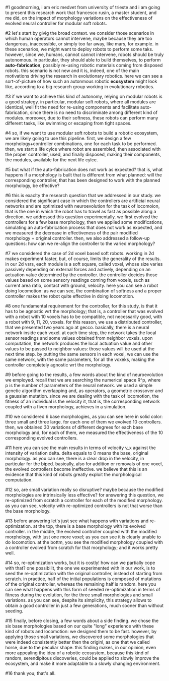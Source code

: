 #1
goodmorning, i am eric medvet from university of trieste and i am going to present this research work that francesco rusin, a master student, and me did, on the impact of morphology variations on the effectiveness of evolved neural controller for modular soft robots.

#2
let's start by givig the broad context.
we consider those scenarios in which human operators cannot intervene, maybe because they are too dangerous, inaccessible, or simply too far away, like mars, for example.
in these scenarios, we might want to deploy robots to perform some taks.
however, since we, humans, cannot cannot intervene, robots should be truly autonomous.
in particular, they should able to build themselves, to perform **auto-fabrication**, possibly re-using robotic materials coming from disposed robots.
this scenario is not new and it is, indeed, one of the main motivations driving the research in evolutionary robotics.
here we can see a sort-of-picture of how such an autonmous robotic **ecosystem** might look like, according to a big research group working in evolutionary robotics.

#3
if we want to achieve this kind of autonomy, relying on modular robots is a good strategy.
in particular, modular soft robots, where all modules are identical, well fit the need for re-using components and facilitate auto-fabrication, since there is no need to discriminate among different kind of modules.
moreover, due to their softness, these robots can perform many different tasks, like swimming or escaping from tight spaces.

#4
so, if we want to use modular soft robots to build a robotic ecosystem, we are likely going to use this pipeline.
first, we design a few morphology+controller combinations, one for each task to be performed.
then, we start a life cylce where robot are assembled, then associated with the proper controller, used, and finally disposed, making their components, the modules, available for the next life cylce.

#5
but what if the auto-fabrication does not work as expected?
that is, what happens if a morphology is built that is different from what planned: will the corresponding controller, that has been designed to work with the planned morphology, be effective?

#6
this is exaclty the research question that we addressed in our study.
we considered the significant case in which the controllers are artificial neural networks and are optimized with neuroevolution for the task of locomoion, that is the one in which the robot has to travel as fast as possible along a direction.
we addressed this question experimentally.
we first evolved the controllers for a few base morphology, then we applied some modifications, simulating an auto-fabrication process that does not work as expected, and we measured the decrease in effectiveness of the pair modified morphology + original controller.
then, we also addressed a follow-up questions: how can we re-align the controller to the varied morphology?

#7
we considered the case of 2d voxel based soft robots.
working in 2d makes experiment faster, but, of course, limits the generality of the results.
in our 2d vsrs, each module is a soft square, called voxel, whose size varies passively depending on external forces and actively, depending on an actuation value determined by the controller.
the controller decides those values based on some sensory readings coming from voxels, such as current area ratio, contact with ground, velocity.
here you can see a robot doing locomotion: as we can see, the combination of softness and a proper controller makes the robot quite effective in doing locomotion.

#8
one fundamental requirement for the controller, for this study, is that it has to be agnostic wrt the morphology; that is, a controller that was evolved with a robot with 10 voxels has to be compatible, not necessarily good, with a robot with 9, 11, 20, voxels.
for this reason, we use a distributed controller, that we presented two years ago at gecco.
basically, there is a neural network inside each voxel.
at each time step, the network takes the local sensor readings and some values obtained from neighbor voxels.
upon computation, the network produces the local actuation value and other values to be passed to neighbor values: those values will be used at the next time step.
by putting the same sensors in each voxel, we can use the same network, with the same parameters, for all the voxeks, making the controller completely agnostic wrt the morphology.

#9
before going to the results, a few words about the kind of neuroevolution we employed.
recall that we are searching the numerical space R^p, where p is the number of parameters of the neural network.
we used a simple genetic algorithm overlapping and, as operators, a geometric crossover and a gaussian mutation. 
since we are dealing with the task of locomotion, the fitness of an individual is the velocity it, that is, the corresponding network coupled with a fiven morphology, achieves in a simulation.

#10
we considered 6 base morphologies, as you can see here in solid color: three small and three large.
for each one of them we evolved 10 controllers.
then, we obtained 30 variations of different degrees for each base morphology and, for each of them, we measured the effectiveness of the 10 corresponding evolved controllers.

#11
here you can see the main results in terms of velocity v_x against the intensity of variation delta.
delta equals to 0 means the base, original morphology.
as you can see, there is a clear drop in the velocity, in particular for the biped.
basically, also for addition or removals of one voxel, the evolved controllers become ineffective.
we believe that this is an evidence that this kind of robots greatly exploit the morphological computation.

#12
so, are small variation really so disruptive?
maybe because the modified morphologies are intrinsically less effective? 
for answering this question, we re-optimized from scratch a controller for each of the modified morphology.
as you can see, velocity with re-optimized controllers is not that worse than the base morphology.

#13
before answering let's just see what happens with variations and re-optimization.
at the top, there is a base morphology with its evolved controller.
in the middle, the evolved controller coupled with the modified morphology, with just one more voxel; as you can see it is clearly unable to do locomotion.
at the bottm, you see the modified morphology coupled with a controller evolved from scratch for that morphology; and it works pretty well.

#14
so, re-optimization works, but it is costly!
how can we partially cope with that?
one possibilit, the one we experimented with in our work, is to seed the re-optimization with the original controller, instead of starting from scratch.
in practice, half of the initial populations is composed of mutations of the original controller, whereas the remaining half is random.
here you can see what happens with this form of seeded re-optimization in terms of fitness during the evolution, for the three small morphologies and small variations.
as you can see, despite its simplicity, this strategy allows to obtain a good controller in just a few generations, much sooner than without seeding.

#15
finally, before closing, a few words about a side finding.
we chose the six base morphologies based on our quite "long" experience with these kind of robots and locomotion: we designed them to be fast.
however, by applying those small variations, we discovered some morphologies that were indeed consistently better then the originl, as one that we called horse, due to the peculiar shape.
this finding makes, in our opinion, even more appealing the idea of a robotic ecosystem, because this kind of random, serendipitous discoveries, could be applied to slowly improve the ecosystem, and make it more adaptable to a slowly changing environment.

#16
thank you; that's all.

